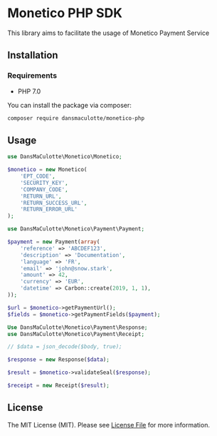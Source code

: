 # Monetico PHP SDK

This library aims to facilitate the usage of Monetico Payment Service

## Installation

### Requirements

- PHP 7.0

You can install the package via composer:

``` bash
composer require dansmaculotte/monetico-php
```

## Usage

```php
use DansMaCulotte\Monetico\Monetico;

$monetico = new Monetico(
    'EPT_CODE',
    'SECURITY_KEY',
    'COMPANY_CODE',
    'RETURN_URL',
    'RETURN_SUCCESS_URL',
    'RETURN_ERROR_URL'
);
```

```php
use DansMaCulotte\Monetico\Payment\Payment;

$payment = new Payment(array(
    'reference' => 'ABCDEF123',
    'description' => 'Documentation',
    'language' => 'FR',
    'email' => 'john@snow.stark',
    'amount' => 42,
    'currency' => 'EUR',
    'datetime' => Carbon::create(2019, 1, 1),
));

$url = $monetico->getPaymentUrl();
$fields = $monetico->getPaymentFields($payment);
```

```php
Use DansMaCulotte\Monetico\Payment\Response;
use DansMaCulotte\Monetico\Payment\Receipt;

// $data = json_decode($body, true);

$response = new Response($data);

$result = $monetico->validateSeal($response);

$receipt = new Receipt($result);
```

## License

The MIT License (MIT). Please see [License File](LICENSE.md) for more information.